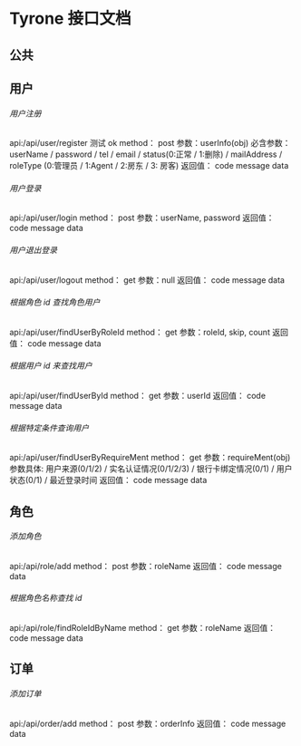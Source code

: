 # Tyrone 接口文档

## 公共



## 用户
###### 用户注册
api:/api/user/register  测试 ok
method： post
参数：userInfo(obj)
必含参数：userName / password / tel / email / status(0:正常 / 1:删除) / mailAddress / roleType (0:管理员 / 1:Agent / 2:房东 / 3: 房客)
返回值： code   message   data

###### 用户登录
api:/api/user/login
method： post
参数：userName, password
返回值： code   message   data

###### 用户退出登录
api:/api/user/logout
method： get
参数：null
返回值： code   message   data

###### 根据角色 id 查找角色用户
api:/api/user/findUserByRoleId
method： get
参数：roleId, skip, count
返回值： code   message   data

###### 根据用户 id 来查找用户
api:/api/user/findUserById
method： get
参数：userId
返回值： code   message   data

###### 根据特定条件查询用户 
api:/api/user/findUserByRequireMent
method： get
参数：requireMent(obj)
参数具体: 用户来源(0/1/2) / 实名认证情况(0/1/2/3) / 银行卡绑定情况(0/1) / 用户状态(0/1) / 最近登录时间 
返回值： code   message   data


## 角色
###### 添加角色
api:/api/role/add
method： post
参数：roleName
返回值： code   message   data

###### 根据角色名称查找 id 
api:/api/role/findRoleIdByName
method： get
参数：roleName
返回值： code   message   data



## 订单
###### 添加订单
api:/api/order/add
method： post
参数：orderInfo
返回值： code   message   data